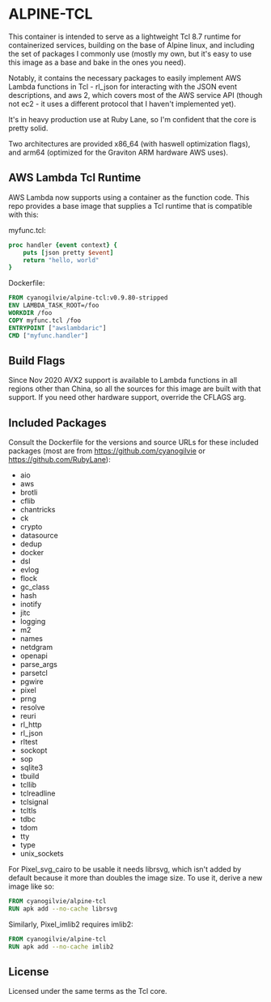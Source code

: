 ALPINE-TCL
==========

This container is intended to serve as a lightweight Tcl 8.7 runtime for
containerized services, building on the base of Alpine linux, and
including the set of packages I commonly use (mostly my own, but it's
easy to use this image as a base and bake in the ones you need).

Notably, it contains the necessary packages to easily implement AWS Lambda
functions in Tcl - rl_json for interacting with the JSON event descriptions,
and aws 2, which covers most of the AWS service API (though not ec2 -
it uses a different protocol that I haven't implemented yet).

It's in heavy production use at Ruby Lane, so I'm confident that the core
is pretty solid.

Two architectures are provided x86_64 (with haswell optimization flags),
and arm64 (optimized for the Graviton ARM hardware AWS uses).

AWS Lambda Tcl Runtime
----------------------

AWS Lambda now supports using a container as the function code.  This repo
provides a base image that supplies a Tcl runtime that is compatible with
this:

myfunc.tcl:
~~~tcl
proc handler {event context} {
    puts [json pretty $event]
    return "hello, world"
}
~~~

Dockerfile:
~~~dockerfile
FROM cyanogilvie/alpine-tcl:v0.9.80-stripped
ENV LAMBDA_TASK_ROOT=/foo
WORKDIR /foo
COPY myfunc.tcl /foo
ENTRYPOINT ["awslambdaric"]
CMD ["myfunc.handler"]
~~~

Build Flags
-----------

Since Nov 2020 AVX2 support is available to Lambda functions in all regions
other than China, so all the sources for this image are built with that
support.  If you need other hardware support, override the CFLAGS arg.

Included Packages
-----------------

Consult the Dockerfile for the versions and source URLs for these included
packages (most are from https://github.com/cyanogilvie or https://github.com/RubyLane):

- aio
- aws
- brotli
- cflib
- chantricks
- ck
- crypto
- datasource
- dedup
- docker
- dsl
- evlog
- flock
- gc_class
- hash
- inotify
- jitc
- logging
- m2
- names
- netdgram
- openapi
- parse_args
- parsetcl
- pgwire
- pixel
- prng
- resolve
- reuri
- rl_http
- rl_json
- rltest
- sockopt
- sop
- sqlite3
- tbuild
- tcllib
- tclreadline
- tclsignal
- tcltls
- tdbc
- tdom
- tty
- type
- unix_sockets

For Pixel_svg_cairo to be usable it needs librsvg, which isn't added by default because it more than doubles the image size.  To use it, derive a new image like so:

~~~dockerfile
FROM cyanogilvie/alpine-tcl
RUN apk add --no-cache librsvg
~~~

Similarly, Pixel_imlib2 requires imlib2:

~~~dockerfile
FROM cyanogilvie/alpine-tcl
RUN apk add --no-cache imlib2
~~~

License
-------
Licensed under the same terms as the Tcl core.
